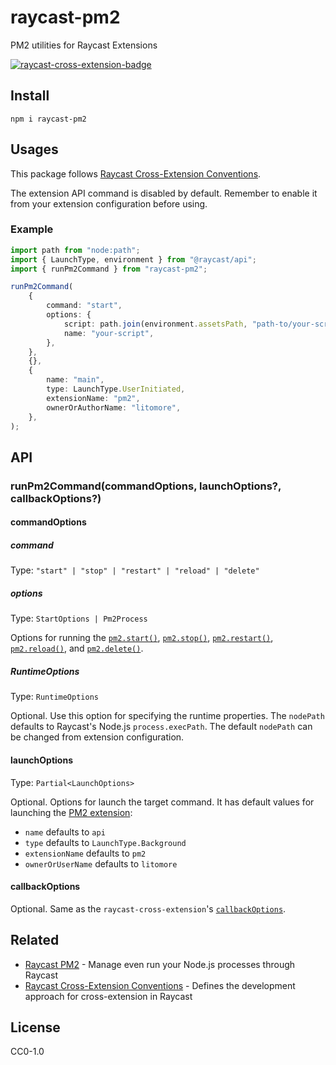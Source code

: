 # raycast-pm2

PM2 utilities for Raycast Extensions

[![raycast-cross-extension-badge]][raycast-cross-extension-link]

## Install

```shell
npm i raycast-pm2
```

## Usages

This package follows [Raycast Cross-Extension Conventions][raycast-cross-extension-link].

The extension API command is disabled by default. Remember to enable it from your extension configuration before using.

### Example

```typescript
import path from "node:path";
import { LaunchType, environment } from "@raycast/api";
import { runPm2Command } from "raycast-pm2";

runPm2Command(
	{
		command: "start",
		options: {
			script: path.join(environment.assetsPath, "path-to/your-script.js"),
			name: "your-script",
		},
	},
	{},
	{
		name: "main",
		type: LaunchType.UserInitiated,
		extensionName: "pm2",
		ownerOrAuthorName: "litomore",
	},
);
```

## API

### runPm2Command(commandOptions, launchOptions?, callbackOptions?)

#### commandOptions

##### command

Type: `"start" | "stop" | "restart" | "reload" | "delete"`

##### options

Type: `StartOptions | Pm2Process`

Options for running the [`pm2.start()`](https://pm2.keymetrics.io/docs/usage/pm2-api/#pm2startprocess-fn),
[`pm2.stop()`](https://pm2.keymetrics.io/docs/usage/pm2-api/#pm2stopprocess-fn),
[`pm2.restart()`](https://pm2.keymetrics.io/docs/usage/pm2-api/#pm2restartprocess-fn),
[`pm2.reload()`](https://pm2.keymetrics.io/docs/usage/pm2-api/#pm2reloadprocess-fn),
and [`pm2.delete()`](https://pm2.keymetrics.io/docs/usage/pm2-api/#pm2deleteprocess-fn).

##### RuntimeOptions

Type: `RuntimeOptions`

Optional. Use this option for specifying the runtime properties.
The `nodePath` defaults to Raycast's Node.js `process.execPath`.
The default `nodePath` can be changed from extension configuration.

#### launchOptions

Type: `Partial<LaunchOptions>`

Optional. Options for launch the target command. It has default values for launching the [PM2 extension](https://raycast.com/litomore/pm2):

- `name` defaults to `api`
- `type` defaults to `LaunchType.Background`
- `extensionName` defaults to `pm2`
- `ownerOrUserName` defaults to `litomore`

#### callbackOptions

Optional. Same as the `raycast-cross-extension`'s [`callbackOptions`](https://github.com/LitoMore/raycast-cross-extension-conventions?tab=readme-ov-file#callbackoptions).

## Related

- [Raycast PM2](https://raycast.com/litomore/pm2) - Manage even run your Node.js processes through Raycast
- [Raycast Cross-Extension Conventions][raycast-cross-extension-link] - Defines the development approach for cross-extension in Raycast

## License

CC0-1.0

[raycast-cross-extension-badge]: https://shields.io/badge/Raycast-Cross--Extension-eee?labelColor=FF6363&logo=raycast&logoColor=fff&style=flat-square
[raycast-cross-extension-link]: https://github.com/LitoMore/raycast-cross-extension-conventions
